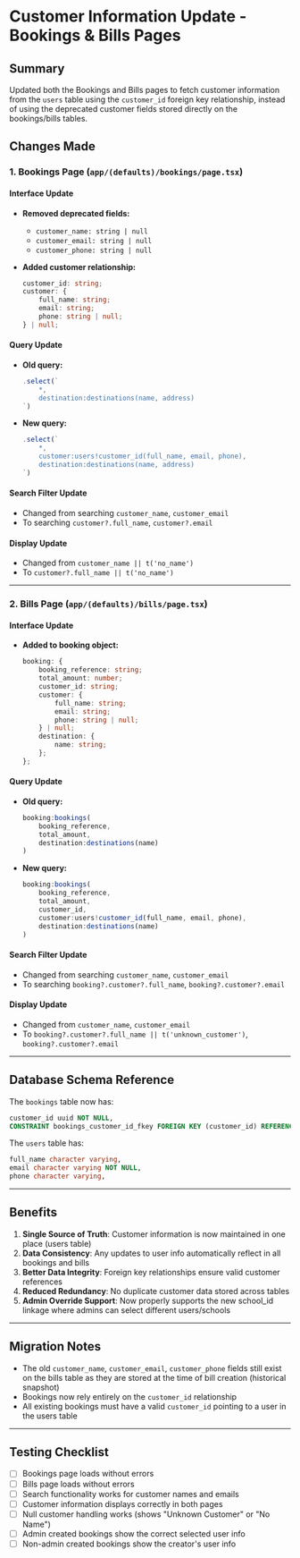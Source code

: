# Customer Information Update - Bookings & Bills Pages

## Summary

Updated both the Bookings and Bills pages to fetch customer information from the `users` table using the `customer_id` foreign key relationship, instead of using the deprecated customer fields stored directly on the bookings/bills tables.

## Changes Made

### 1. Bookings Page (`app/(defaults)/bookings/page.tsx`)

#### Interface Update

- **Removed deprecated fields:**

    - `customer_name: string | null`
    - `customer_email: string | null`
    - `customer_phone: string | null`

- **Added customer relationship:**
    ```typescript
    customer_id: string;
    customer: {
        full_name: string;
        email: string;
        phone: string | null;
    } | null;
    ```

#### Query Update

- **Old query:**

    ```typescript
    .select(`
        *,
        destination:destinations(name, address)
    `)
    ```

- **New query:**
    ```typescript
    .select(`
        *,
        customer:users!customer_id(full_name, email, phone),
        destination:destinations(name, address)
    `)
    ```

#### Search Filter Update

- Changed from searching `customer_name`, `customer_email`
- To searching `customer?.full_name`, `customer?.email`

#### Display Update

- Changed from `customer_name || t('no_name')`
- To `customer?.full_name || t('no_name')`

---

### 2. Bills Page (`app/(defaults)/bills/page.tsx`)

#### Interface Update

- **Added to booking object:**
    ```typescript
    booking: {
        booking_reference: string;
        total_amount: number;
        customer_id: string;
        customer: {
            full_name: string;
            email: string;
            phone: string | null;
        } | null;
        destination: {
            name: string;
        };
    };
    ```

#### Query Update

- **Old query:**

    ```typescript
    booking:bookings(
        booking_reference,
        total_amount,
        destination:destinations(name)
    )
    ```

- **New query:**
    ```typescript
    booking:bookings(
        booking_reference,
        total_amount,
        customer_id,
        customer:users!customer_id(full_name, email, phone),
        destination:destinations(name)
    )
    ```

#### Search Filter Update

- Changed from searching `customer_name`, `customer_email`
- To searching `booking?.customer?.full_name`, `booking?.customer?.email`

#### Display Update

- Changed from `customer_name`, `customer_email`
- To `booking?.customer?.full_name || t('unknown_customer')`, `booking?.customer?.email`

---

## Database Schema Reference

The `bookings` table now has:

```sql
customer_id uuid NOT NULL,
CONSTRAINT bookings_customer_id_fkey FOREIGN KEY (customer_id) REFERENCES public.users(id)
```

The `users` table has:

```sql
full_name character varying,
email character varying NOT NULL,
phone character varying,
```

---

## Benefits

1. **Single Source of Truth**: Customer information is now maintained in one place (users table)
2. **Data Consistency**: Any updates to user info automatically reflect in all bookings and bills
3. **Better Data Integrity**: Foreign key relationships ensure valid customer references
4. **Reduced Redundancy**: No duplicate customer data stored across tables
5. **Admin Override Support**: Now properly supports the new school_id linkage where admins can select different users/schools

---

## Migration Notes

- The old `customer_name`, `customer_email`, `customer_phone` fields still exist on the bills table as they are stored at the time of bill creation (historical snapshot)
- Bookings now rely entirely on the `customer_id` relationship
- All existing bookings must have a valid `customer_id` pointing to a user in the users table

---

## Testing Checklist

- [ ] Bookings page loads without errors
- [ ] Bills page loads without errors
- [ ] Search functionality works for customer names and emails
- [ ] Customer information displays correctly in both pages
- [ ] Null customer handling works (shows "Unknown Customer" or "No Name")
- [ ] Admin created bookings show the correct selected user info
- [ ] Non-admin created bookings show the creator's user info
